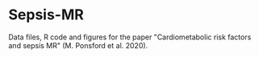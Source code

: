 # Sepsis-MR
Data files, R code and figures for the paper "Cardiometabolic risk factors and sepsis MR" (M. Ponsford et al. 2020).
